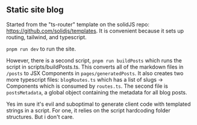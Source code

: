 ## Static site blog

Started from the "ts-router" template on the solidJS repo: https://github.com/solidjs/templates. It is convenient because it sets up routing, tailwind, and typescript.

`pnpm run dev` to run the site.

However, there is a second script, `pnpm run buildPosts` which runs the script in scripts/buildPosts.ts. This converts all of the markdown files in `/posts` to JSX Components in `pages/generatedPosts`. It also creates two more typescript files: `blogRoutes.ts` which has a list of slugs -> Components which is consumed by `routes.ts`. The second file is `postsMetadata`, a global object containing the metadata for all blog posts.

Yes im sure it's evil and suboptimal to generate client code with templated strings in a script. For one, it relies on the script hardcoding folder structures. But i don't care.